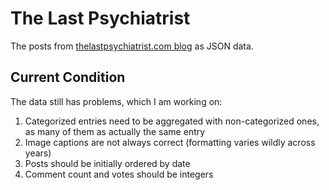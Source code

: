 # The Last Psychiatrist
The posts from [thelastpsychiatrist.com blog](http://thelastpsychiatrist.com) as JSON data.

## Current Condition
The data still has problems, which I am working on:
1. Categorized entries need to be aggregated with non-categorized ones, as many of them as actually the same entry
2. Image captions are not always correct (formatting varies wildly across years)
3. Posts should be initially ordered by date
4. Comment count and votes should be integers 